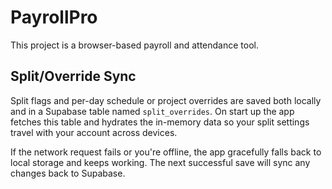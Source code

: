 # PayrollPro

This project is a browser-based payroll and attendance tool.

## Split/Override Sync

Split flags and per-day schedule or project overrides are saved both locally and in a Supabase table named `split_overrides`. On start up the app fetches this table and hydrates the in-memory data so your split settings travel with your account across devices.

If the network request fails or you're offline, the app gracefully falls back to local storage and keeps working. The next successful save will sync any changes back to Supabase.
